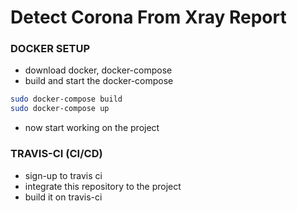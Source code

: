 # Detect Corona From Xray Report


### DOCKER SETUP
* download docker, docker-compose
* build and start the docker-compose
```bash
sudo docker-compose build
sudo docker-compose up
```
* now start working on the project

### TRAVIS-CI (CI/CD)
* sign-up to travis ci
* integrate this repository to the project
*  build it on travis-ci

